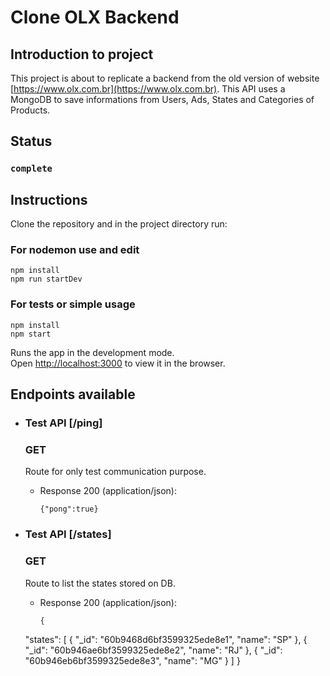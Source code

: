 # Clone OLX Backend

## Introduction to project

This project is about to replicate a backend from the old version of website [https://www.olx.com.br](https://www.olx.com.br). This API uses a MongoDB to save informations from Users, Ads, States and Categories of Products.

## Status 

### `complete`

## Instructions

Clone the repository and in the project directory run:


### For nodemon use and edit

```
npm install
npm run startDev
```


### For tests or simple usage

```
npm install
npm start
```
Runs the app in the development mode.\
Open [http://localhost:3000](http://localhost:3000) to view it in the browser.

## Endpoints available

+ ### Test API [/ping]
  ### GET
  Route for only test communication purpose.
  + Response 200 (application/json):
    ``` 
    {"pong":true}
    ```

+ ### Test API [/states]
  ### GET
  Route to list the states stored on DB.
  + Response 200 (application/json):
    ``` 
    {
  "states": [
    {
      "_id": "60b9468d6bf3599325ede8e1",
      "name": "SP"
    },
    {
      "_id": "60b946ae6bf3599325ede8e2",
      "name": "RJ"
    },
    {
      "_id": "60b946eb6bf3599325ede8e3",
      "name": "MG"
    }
  ]
}
    ```